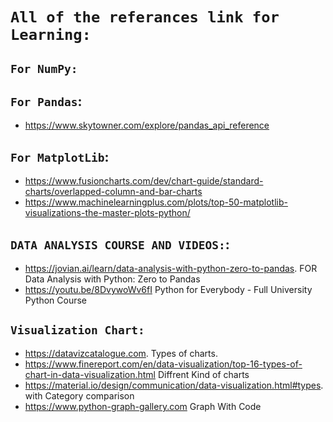 # `All of the referances link for Learning:`
## `For NumPy:`


## `For Pandas`:
- https://www.skytowner.com/explore/pandas_api_reference


## `For MatplotLib`:
- https://www.fusioncharts.com/dev/chart-guide/standard-charts/overlapped-column-and-bar-charts
- https://www.machinelearningplus.com/plots/top-50-matplotlib-visualizations-the-master-plots-python/

## `DATA ANALYSIS COURSE AND VIDEOS:`:
- https://jovian.ai/learn/data-analysis-with-python-zero-to-pandas.       FOR Data Analysis with Python: Zero to Pandas
- https://youtu.be/8DvywoWv6fI    Python for Everybody - Full University Python Course

## `Visualization Chart:`
- https://datavizcatalogue.com.   Types of charts.
- https://www.finereport.com/en/data-visualization/top-16-types-of-chart-in-data-visualization.html       Diffrent Kind of charts
- https://material.io/design/communication/data-visualization.html#types.  with Category comparison
- https://www.python-graph-gallery.com Graph With Code

